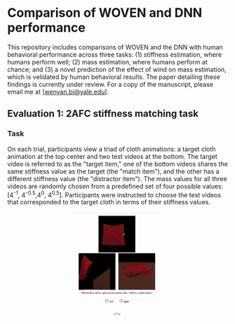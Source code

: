 # Comparison of WOVEN and DNN performance
This repository includes comparisons of WOVEN and the DNN with human behavioral performance across three tasks: (1) stiffness estimation, where humans perform well; (2) mass estimation, where humans perform at chance; and (3) a novel prediction of the effect of wind on mass estimation, which is velidated by human behavioral results. The paper detailing these findings is currently under review. For a copy of the manuscript, please email me at [wenyan.bi@yale.edu].

## Evaluation 1: 2AFC stiffness matching task
### Task
On each trial, participants view a triad of cloth animations: a target cloth animation at the top center and two test videos at the bottom. The target video is referred to as the "target item," one of the bottom videos shares the same stiffness value as the target (the "match item"), and the other has a different stiffness value (the "distractor item"). The mass values for all three videos are randomly chosen from a predefined set of four possible values: [4<sup>-1</sup>, 4<sup>-0.5</sup>,4<sup>0</sup>, 4<sup>0.5</sup>]. 
Participants were instructed to choose the test videos that corresponded to the target cloth in terms of their stiffness values. 
<p align="center">
    <img width=40% src="task.gif">


